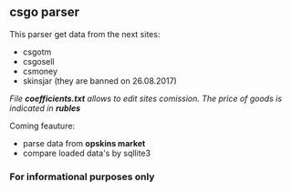 ## **csgo parser**

This parser get data from the next sites:

- csgotm
- csgosell
- csmoney
- skinsjar (they are banned on 26.08.2017)

_File **coefficients.txt** allows to edit sites comission.
The price of goods is indicated in **rubles**_

Coming feauture:

- parse data from **opskins market**
- compare loaded data's by sqllite3

### **For informational purposes only**
